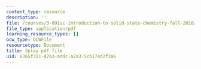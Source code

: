 ```yaml
---
content_type: resource
description: ''
file: /courses/3-091sc-introduction-to-solid-state-chemistry-fall-2010/6365f31147a3addca2a35cb174d2f3a6_qKh4mOlEZpE.pdf
file_type: application/pdf
learning_resource_types: []
ocw_type: OCWFile
resourcetype: Document
title: 3play pdf file
uid: 6365f311-47a3-addc-a2a3-5cb174d2f3a6
---
```

